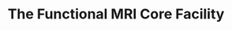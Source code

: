 ---
title: "The Functional MRI Core Facility"
project_id: 
date: 
conference_id: ""
presenters:
   - peter_bandettini
summary: "<p>NINDS council meeting</p>"
file: /assets/presentations/T236.ppt
filename: T236.ppt
layout: presentation
---